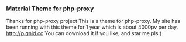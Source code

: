 ### Material Theme for php-proxy
Thanks for php-proxy project
This is a theme for php-proxy.
My site has been running with this theme for 1 year which is about 4000pv per day.
http://p.qnid.cc
You can download it if you like, and star me pls:)
